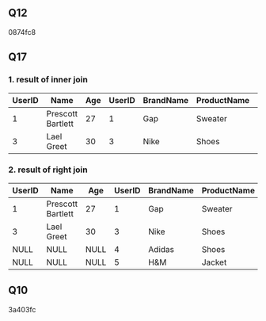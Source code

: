 ## Q12
0874fc8

## Q17
### 1. result of inner join

| UserID | Name              | Age | UserID | BrandName | ProductName | Price  | Buy Time   |
|--------|-------------------|-----|--------|-----------|-------------|--------|------------|
| 1      | Prescott Bartlett | 27  | 1      | Gap       | Sweater     | 35.99  | 2010/10/02 |
| 3      | Lael Greet        | 30  | 3      | Nike      | Shoes       | 125.99 | 2013/06/12 |

### 2. result of right join

| UserID | Name              | Age | UserID | BrandName | ProductName | Price  | Buy Time   |
|--------|-------------------|-----|--------|-----------|-------------|--------|------------|
| 1      | Prescott Bartlett | 27  | 1      | Gap       | Sweater     | 35.99  | 2010/10/02 |
| 3      | Lael Greet        | 30  | 3      | Nike      | Shoes       | 125.99 | 2013/06/12 |
| NULL   | NULL             | NULL | 4      | Adidas    | Shoes       | 105.99 | 2013/08/25 |
| NULL   | NULL             | NULL | 5      | H&M       | Jacket      | 129.99 | 2013/05/09 |

## Q10
3a403fc

